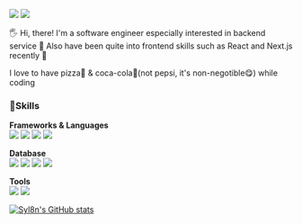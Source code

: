 <!--
**Syl8n/syl8n** is a ✨ _special_ ✨ repository because its `README.md` (this file) appears on your GitHub profile.

Here are some ideas to get you started:

- 🔭 I’m currently working on ...
- 🌱 I’m currently learning ...
- 👯 I’m looking to collaborate on ...
- 🤔 I’m looking for help with ...
- 💬 Ask me about ...
- 📫 How to reach me: ...
- 😄 Pronouns: ...
- ⚡ Fun fact: ...
-->

<a href="https://velog.io/@yaaloo" target="_blank"><img src="https://img.shields.io/badge/Blog-20C997?style=flat-square&logo=Velog&logoColor=white"/></a>
<a href="mailto:magi8520@gmail.com" target="_blank"><img src="https://img.shields.io/badge/magi8520@gmail.com-EA4335?style=flat-square&logo=Gmail&logoColor=white"/></a>

🖐️ Hi, there! I'm a software engineer especially interested in backend service 🚀
Also have been quite into frontend skills such as React and Next.js recently 📍

I love to have pizza🍕 & coca-cola🥤(not pepsi, it's non-negotible😋) while coding

### 💪Skills

**Frameworks & Languages**<br>
<img src="https://img.shields.io/badge/Java-FF6600?style=flat-square&logo=coffeescript&logoColor=white"/>
<img src="https://img.shields.io/badge/Javascript-F7DF1E?style=flat-square&logo=javascript&logoColor=white"/>
<img src="https://img.shields.io/badge/Spring_Boot-6DB33F?style=flat-square&logo=springboot&logoColor=white"/>
<img src="https://img.shields.io/badge/Express.js-339933?style=flat-square&logo=nodedotjs&logoColor=white"/>


**Database**<br>
<img src="https://img.shields.io/badge/MySQL-4479A1?style=flat-square&logo=mysql&logoColor=white"/>
<img src="https://img.shields.io/badge/MariaDB-003545?style=flat-square&logo=mariadb&logoColor=white"/>
<img src="https://img.shields.io/badge/MongoDB-47A248?style=flat-square&logo=mongodb&logoColor=white"/>
<img src="https://img.shields.io/badge/Redis-DC382D?style=flat-square&logo=redis&logoColor=white"/>

**Tools**<br>
<img src="https://img.shields.io/badge/Intellij_Idea-000000?style=flat-square&logo=intellijidea&logoColor=white"/>
<img src="https://img.shields.io/badge/VS_Code-007ACC?style=flat-square&logo=visualstudiocode&logoColor=white"/>

[![Syl8n's GitHub stats](https://github-readme-stats.vercel.app/api?username=syl8n&show_icons=true&theme=tokyonight)](https://github.com/syl8n/github-readme-stats)
